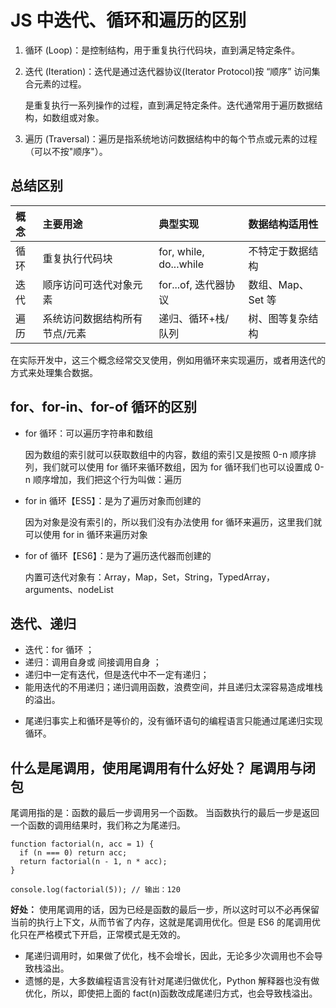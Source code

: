 # JS 中迭代、循环和遍历的区别

1. 循环 (Loop)：是控制结构，用于重复执行代码块，直到满足特定条件。

2. 迭代 (Iteration)：迭代是通过迭代器协议(Iterator Protocol)按 “顺序” 访问集合元素的过程。

   是重复执行一系列操作的过程，直到满足特定条件。迭代通常用于遍历数据结构，如数组或对象。

3. 遍历 (Traversal)：遍历是指系统地访问数据结构中的每个节点或元素的过程（可以不按"顺序"）。

## 总结区别

| 概念 | 主要用途                      | 典型实现               | 数据结构适用性    |
| :--- | :---------------------------- | :--------------------- | :---------------- |
| 循环 | 重复执行代码块                | for, while, do...while | 不特定于数据结构  |
| 迭代 | 顺序访问可迭代对象元素        | for...of, 迭代器协议   | 数组、Map、Set 等 |
| 遍历 | 系统访问数据结构所有节点/元素 | 递归、循环+栈/队列     | 树、图等复杂结构  |

在实际开发中，这三个概念经常交叉使用，例如用循环来实现遍历，或者用迭代的方式来处理集合数据。

## for、for-in、for-of 循环的区别

- for 循环：可以遍历字符串和数组

  因为数组的索引就可以获取数组中的内容，数组的索引又是按照 0-n 顺序排列，我们就可以使用 for 循环来循环数组，因为 for 循环我们也可以设置成 0-n 顺序增加，我们把这个行为叫做：遍历

- for in 循环【ES5】：是为了遍历对象而创建的

  因为对象是没有索引的，所以我们没有办法使用 for 循环来遍历，这里我们就可以使用 for in 循环来遍历对象

- for of 循环【ES6】：是为了遍历迭代器而创建的

  内置可迭代对象有：Array，Map，Set，String，TypedArray，arguments、nodeList

## 迭代、递归

- 迭代：for 循环 ；
- 递归：调用自身或 间接调用自身 ；
- 递归中一定有迭代，但是迭代中不一定有递归；
- 能用迭代的不用递归；递归调用函数，浪费空间，并且递归太深容易造成堆栈的溢出。

* 尾递归事实上和循环是等价的，没有循环语句的编程语言只能通过尾递归实现循环。

## 什么是尾调用，使用尾调用有什么好处？ 尾调用与闭包

尾调用指的是：函数的最后一步调用另一个函数。
当函数执行的最后一步是返回一个函数的调用结果时，我们称之为尾递归。

```demo
function factorial(n, acc = 1) {
  if (n === 0) return acc;
  return factorial(n - 1, n * acc);
}

console.log(factorial(5)); // 输出：120
```

**好处：** 使用尾调用的话，因为已经是函数的最后一步，所以这时可以不必再保留当前的执行上下文，从而节省了内存，这就是尾调用优化。但是 ES6 的尾调用优化只在严格模式下开启，正常模式是无效的。

- 尾递归调用时，如果做了优化，栈不会增长，因此，无论多少次调用也不会导致栈溢出。
- 遗憾的是，大多数编程语言没有针对尾递归做优化，Python 解释器也没有做优化，所以，即使把上面的 fact(n)函数改成尾递归方式，也会导致栈溢出。
